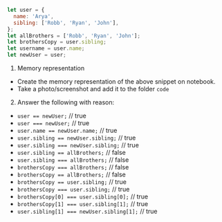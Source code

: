 ```js
let user = {
  name: 'Arya',
  sibling: ['Robb', 'Ryan', 'John'],
};
let allBrothers = ['Robb', 'Ryan', 'John'];
let brothersCopy = user.sibling;
let username = user.name;
let newUser = user;
```

1. Memory representation

- Create the memory representation of the above snippet on notebook.
- Take a photo/screenshot and add it to the folder `code`

<!-- To add this image here use ![name](./hello.jpg) -->

2. Answer the following with reason:

- `user == newUser;` // true
- `user === newUser;` // true
- `user.name == newUser.name;` // true
- `user.sibling == newUser.sibling;` // true
- `user.sibling === newUser.sibling;` // true
- `user.sibling == allBrothers;` // false
- `user.sibling === allBrothers;` // false
- `brothersCopy === allBrothers;` // false
- `brothersCopy == allBrothers;` // false
- `brothersCopy == user.sibling;` // true
- `brothersCopy === user.sibling;` // true
- `brothersCopy[0] === user.sibling[0];` // true
- `brothersCopy[1] === user.sibling[1];` // true
- `user.sibling[1] === newUser.sibling[1];` // true

